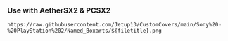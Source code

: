 ### Use with AetherSX2 & PCSX2

```
https://raw.githubusercontent.com/Jetup13/CustomCovers/main/Sony%20-%20PlayStation%202/Named_Boxarts/${filetitle}.png
```